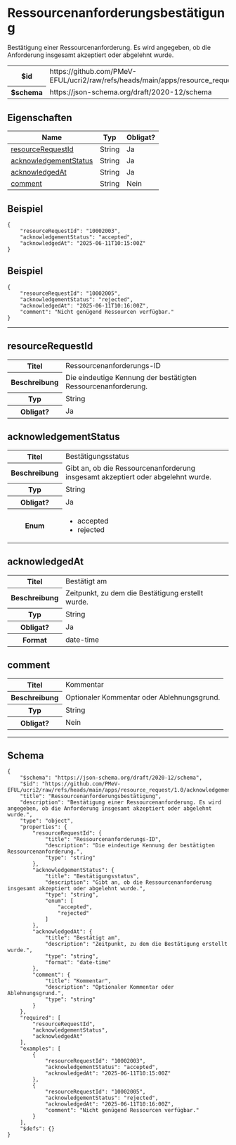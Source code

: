 

# Ressourcenanforderungsbestätigung

<p>Bestätigung einer Ressourcenanforderung. Es wird angegeben, ob die Anforderung insgesamt akzeptiert oder abgelehnt wurde.</p>

<table>
<tbody>
<tr><th>$id</th><td>https://github.com/PMeV-EFUL/ucri2/raw/refs/heads/main/apps/resource_request/1.0/acknowledgement.schema.json</td></tr>
<tr><th>$schema</th><td>https://json-schema.org/draft/2020-12/schema</td></tr>
</tbody>
</table>

## Eigenschaften

<table class="jssd-properties-table"><thead><tr><th colspan="2">Name</th><th>Typ</th><th>Obligat?</th></tr></thead><tbody><tr><td colspan="2"><a href="#resourcerequestid">resourceRequestId</a></td><td>String</td><td>Ja</td></tr><tr><td colspan="2"><a href="#acknowledgementstatus">acknowledgementStatus</a></td><td>String</td><td>Ja</td></tr><tr><td colspan="2"><a href="#acknowledgedat">acknowledgedAt</a></td><td>String</td><td>Ja</td></tr><tr><td colspan="2"><a href="#comment">comment</a></td><td>String</td><td>Nein</td></tr></tbody></table>


## Beispiel



```
{
    "resourceRequestId": "10002003",
    "acknowledgementStatus": "accepted",
    "acknowledgedAt": "2025-06-11T10:15:00Z"
}
```


## Beispiel



```
{
    "resourceRequestId": "10002005",
    "acknowledgementStatus": "rejected",
    "acknowledgedAt": "2025-06-11T10:16:00Z",
    "comment": "Nicht genügend Ressourcen verfügbar."
}
```



<hr />


## resourceRequestId


<table class="jssd-property-table">
  <tbody>
    <tr>
      <th>Titel</th>
      <td colspan="2">Ressourcenanforderungs-ID</td>
    </tr>
    <tr>
      <th>Beschreibung</th>
      <td colspan="2">Die eindeutige Kennung der bestätigten Ressourcenanforderung.</td>
    </tr>
    <tr><th>Typ</th><td colspan="2">String</td></tr>
    <tr>
      <th>Obligat?</th>
      <td colspan="2">Ja</td>
    </tr>
    
  </tbody>
</table>




## acknowledgementStatus


<table class="jssd-property-table">
  <tbody>
    <tr>
      <th>Titel</th>
      <td colspan="2">Bestätigungsstatus</td>
    </tr>
    <tr>
      <th>Beschreibung</th>
      <td colspan="2">Gibt an, ob die Ressourcenanforderung insgesamt akzeptiert oder abgelehnt wurde.</td>
    </tr>
    <tr><th>Typ</th><td colspan="2">String</td></tr>
    <tr>
      <th>Obligat?</th>
      <td colspan="2">Ja</td>
    </tr>
    <tr>
      <th>Enum</th>
      <td colspan="2"><ul><li>accepted</li><li>rejected</li></ul></td>
    </tr>
  </tbody>
</table>




## acknowledgedAt


<table class="jssd-property-table">
  <tbody>
    <tr>
      <th>Titel</th>
      <td colspan="2">Bestätigt am</td>
    </tr>
    <tr>
      <th>Beschreibung</th>
      <td colspan="2">Zeitpunkt, zu dem die Bestätigung erstellt wurde.</td>
    </tr>
    <tr><th>Typ</th><td colspan="2">String</td></tr>
    <tr>
      <th>Obligat?</th>
      <td colspan="2">Ja</td>
    </tr>
    <tr>
      <th>Format</th>
      <td colspan="2">date-time</td>
    </tr>
  </tbody>
</table>




## comment


<table class="jssd-property-table">
  <tbody>
    <tr>
      <th>Titel</th>
      <td colspan="2">Kommentar</td>
    </tr>
    <tr>
      <th>Beschreibung</th>
      <td colspan="2">Optionaler Kommentar oder Ablehnungsgrund.</td>
    </tr>
    <tr><th>Typ</th><td colspan="2">String</td></tr>
    <tr>
      <th>Obligat?</th>
      <td colspan="2">Nein</td>
    </tr>
    
  </tbody>
</table>









<hr />

## Schema
```
{
    "$schema": "https://json-schema.org/draft/2020-12/schema",
    "$id": "https://github.com/PMeV-EFUL/ucri2/raw/refs/heads/main/apps/resource_request/1.0/acknowledgement.schema.json",
    "title": "Ressourcenanforderungsbestätigung",
    "description": "Bestätigung einer Ressourcenanforderung. Es wird angegeben, ob die Anforderung insgesamt akzeptiert oder abgelehnt wurde.",
    "type": "object",
    "properties": {
        "resourceRequestId": {
            "title": "Ressourcenanforderungs-ID",
            "description": "Die eindeutige Kennung der bestätigten Ressourcenanforderung.",
            "type": "string"
        },
        "acknowledgementStatus": {
            "title": "Bestätigungsstatus",
            "description": "Gibt an, ob die Ressourcenanforderung insgesamt akzeptiert oder abgelehnt wurde.",
            "type": "string",
            "enum": [
                "accepted",
                "rejected"
            ]
        },
        "acknowledgedAt": {
            "title": "Bestätigt am",
            "description": "Zeitpunkt, zu dem die Bestätigung erstellt wurde.",
            "type": "string",
            "format": "date-time"
        },
        "comment": {
            "title": "Kommentar",
            "description": "Optionaler Kommentar oder Ablehnungsgrund.",
            "type": "string"
        }
    },
    "required": [
        "resourceRequestId",
        "acknowledgementStatus",
        "acknowledgedAt"
    ],
    "examples": [
        {
            "resourceRequestId": "10002003",
            "acknowledgementStatus": "accepted",
            "acknowledgedAt": "2025-06-11T10:15:00Z"
        },
        {
            "resourceRequestId": "10002005",
            "acknowledgementStatus": "rejected",
            "acknowledgedAt": "2025-06-11T10:16:00Z",
            "comment": "Nicht genügend Ressourcen verfügbar."
        }
    ],
    "$defs": {}
}
```



